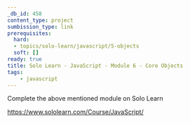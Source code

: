 ```yaml
---
_db_id: 458
content_type: project
sumbission_type: link
prerequisites:
  hard:
  - topics/solo-learn/javascript/5-objects
  soft: []
ready: true
title: Solo Learn - JavaScript - Module 6 - Core Objects
tags:
    - javascript
---
```


Complete the above mentioned module on Solo Learn

https://www.sololearn.com/Course/JavaScript/